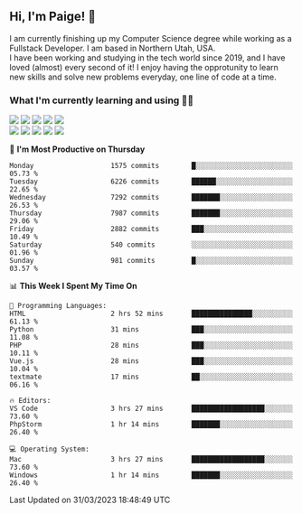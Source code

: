 ## Hi, I'm Paige! :vulcan_salute:

I am currently finishing up my Computer Science degree while working as a Fullstack Developer. I am based in Northern Utah, USA. \
I have been working and studying in the tech world since 2019, and I have loved (almost) every second of it! I enjoy having the opprotunity to learn new skills and solve new problems everyday, one line of code at a time.  

### What I'm currently learning and using :woman_technologist:
![](https://img.shields.io/badge/Laravel-FF2D20?style=for-the-badge&logo=laravel&logoColor=white) 
![](https://img.shields.io/badge/PHP-777BB4?style=for-the-badge&logo=php&logoColor=white)
![](https://img.shields.io/badge/Vue.js-35495E?style=for-the-badge&logo=vuedotjs&logoColor=4FC08D) 
![](https://img.shields.io/badge/MySQL-005C84?style=for-the-badge&logo=mysql&logoColor=white) 
![](https://img.shields.io/badge/Tailwind_CSS-38B2AC?style=for-the-badge&logo=tailwind-css&logoColor=white) \
![](https://img.shields.io/badge/Python-FFD43B?style=for-the-badge&logo=python&logoColor=blue)
![](https://img.shields.io/badge/Django-092E20?style=for-the-badge&logo=django&logoColor=green)
![](https://img.shields.io/badge/Kotlin-0095D5?&style=for-the-badge&logo=kotlin&logoColor=white)
![](https://img.shields.io/badge/Java-ED8B00?style=for-the-badge&logo=java&logoColor=white)
![](https://img.shields.io/badge/Haskell-5D4F85?style=for-the-badge&logo=haskell&logoColor=white) 

<!--START_SECTION:waka-->
📅 **I'm Most Productive on Thursday** 

```text
Monday                   1575 commits        █░░░░░░░░░░░░░░░░░░░░░░░░   05.73 % 
Tuesday                  6226 commits        ██████░░░░░░░░░░░░░░░░░░░   22.65 % 
Wednesday                7292 commits        ███████░░░░░░░░░░░░░░░░░░   26.53 % 
Thursday                 7987 commits        ███████░░░░░░░░░░░░░░░░░░   29.06 % 
Friday                   2882 commits        ███░░░░░░░░░░░░░░░░░░░░░░   10.49 % 
Saturday                 540 commits         ░░░░░░░░░░░░░░░░░░░░░░░░░   01.96 % 
Sunday                   981 commits         █░░░░░░░░░░░░░░░░░░░░░░░░   03.57 % 
```


📊 **This Week I Spent My Time On** 

```text
💬 Programming Languages: 
HTML                     2 hrs 52 mins       ███████████████░░░░░░░░░░   61.13 % 
Python                   31 mins             ███░░░░░░░░░░░░░░░░░░░░░░   11.08 % 
PHP                      28 mins             ███░░░░░░░░░░░░░░░░░░░░░░   10.11 % 
Vue.js                   28 mins             ███░░░░░░░░░░░░░░░░░░░░░░   10.04 % 
textmate                 17 mins             ██░░░░░░░░░░░░░░░░░░░░░░░   06.16 % 

🔥 Editors: 
VS Code                  3 hrs 27 mins       ██████████████████░░░░░░░   73.60 % 
PhpStorm                 1 hr 14 mins        ███████░░░░░░░░░░░░░░░░░░   26.40 % 

💻 Operating System: 
Mac                      3 hrs 27 mins       ██████████████████░░░░░░░   73.60 % 
Windows                  1 hr 14 mins        ███████░░░░░░░░░░░░░░░░░░   26.40 % 
```


 Last Updated on 31/03/2023 18:48:49 UTC
<!--END_SECTION:waka-->
